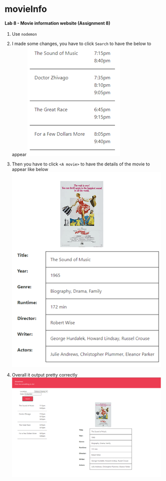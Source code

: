# movieInfo

#### Lab 8 - Movie information website (Assignment 8)
1. Use `nodemon`
1. I made some changes, you have to click `Search` to have the below to appear ![Movie Times](/img/movieTImes.png)

1. Then you have to click `<A movie>` to have the details of the movie to appear like below ![Movie Info](/img/movieInfo.png)

1. Overall it output pretty correctly ![Movie Overall](/img/overall.png)